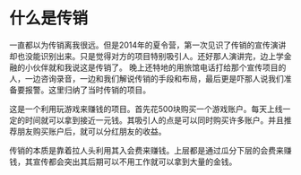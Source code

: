 # 什么是传销


一直都以为传销离我很远。但是2014年的夏令营，第一次见识了传销的宣传演讲却也没能识别出来。只是觉得对方的项目特别吸引人。还好那人演讲完，边上学金融的小伙伴就和我说这是传销了。
晚上还特地的用旅馆电话打给那个宣传项目的人，一边咨询录音，一边和我们解说传销的手段和布局，最后更是吓那人说我们准备要报警。这里归纳了当时传销的项目。

这是一个利用玩游戏来赚钱的项目。首先花500块购买一个游戏账户。每天上线一定的时间就可以拿到接近一元钱。其吸引人的点是可以同时购买许多账户。并且推荐朋友购买账户后，就可以分红朋友的收益。

传销的本质是靠着拉人头利用其入会费来赚钱。上层都是通过瓜分下层的会费来赚钱，其宣传都会突出其后期可以不用工作就可以拿到大量的金钱。





